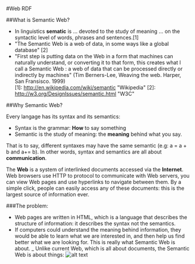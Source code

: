 #Web RDF

##What is Semantic Web?

- In linguistics **sematic** is ... devoted to the study of meaning ... on the syntactic level of words, phrases and sentences.[1]  
- "The Semantic Web is a web of data, in some ways like a global database" [2]  
- "First step is putting data on the Web in a form that machines can naturally understand, or converting it to that form, this creates what I call a Semantic Web : a web of data that can be processed directly or indirectly by machines" (Tim Berners-Lee, Weaving the web. Harper, San Fransisco. 1999)    
[1]: http://en.wikipedia.com/wiki/semantic       "Wikipedia"
[2]: http://w3.org/DesignIssues/semantic.html  "W3C"  

##Why Semantic Web?

Every langage has its syntax and its semantics:  
- Syntax is the grammar: **How** to say something
- Semantic is the study of meaning: the **meaning** behind what you say.  

That is to say, different syntaxes may have the same semantic (e.g: a = a + b and a+= b). In other words, syntax and semantics are all about **communication**.  

The **Web** is a system of interlinked documents accessed via the **Internet**. Web browsers use HTTP to protocol to communicate with Web servers, you can view Web pages and use hyperlinks to navigate between them. By a simple click, people can easily access any of these documents: this is the largest source of information ever.

###The problem:

- Web pages are written in HTML, which is a language that describes the structure of information: it describes the syntax not the semantics.
- If computers could understand the meaning behind information, they would be able to learn what we are interested in, and then help us find better what we are looking for. This is really what Semantic Web is about.
_ Unlike current Web, which is all about documents, the Semantic Web is about things:
![alt text](http://example.com/logo.png)
